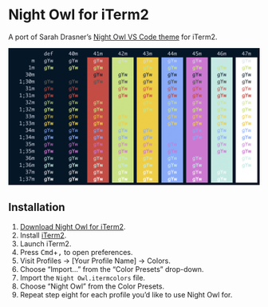 # Night Owl for iTerm2

A port of Sarah Drasner’s [Night Owl VS Code theme](https://github.com/sdras/night-owl-vscode-theme) for iTerm2.

![iTerm night owl colours](iterm-night-owl.png)

## Installation

1. [Download Night Owl for iTerm2](https://github.com/lbekkema/iterm2-night-owl/archive/main.zip).
2. Install [iTerm2](https://www.iterm2.com/).
3. Launch iTerm2.
4. Press <kbd>Cmd</kbd>+<kbd>,</kbd> to open preferences.
5. Visit Profiles → [Your Profile Name] → Colors.
6. Choose “Import…” from the “Color Presets” drop-down.
7. Import the `Night Owl.itermcolors` file.
8. Choose “Night Owl” from the Color Presets.
9. Repeat step eight for each profile you’d like to use Night Owl for.
